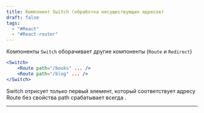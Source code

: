 ```yaml
---
title: Компонент Switch (обработка несуществующих адресов)
draft: false
tags:
  - "#React"
  - "#React-router"
---
```

Компоненты `Switch` оборачивает другие компоненты (`Route` и `Redirect`)

~~~jsx
<Switch>
	<Route path="/books" ... />
	<Route path="/blog" ... />
</Switch>
~~~

Switch отрисует только первый элемент, который соответствует адресу 
Route без свойства path срабатывает всегда .

_____
